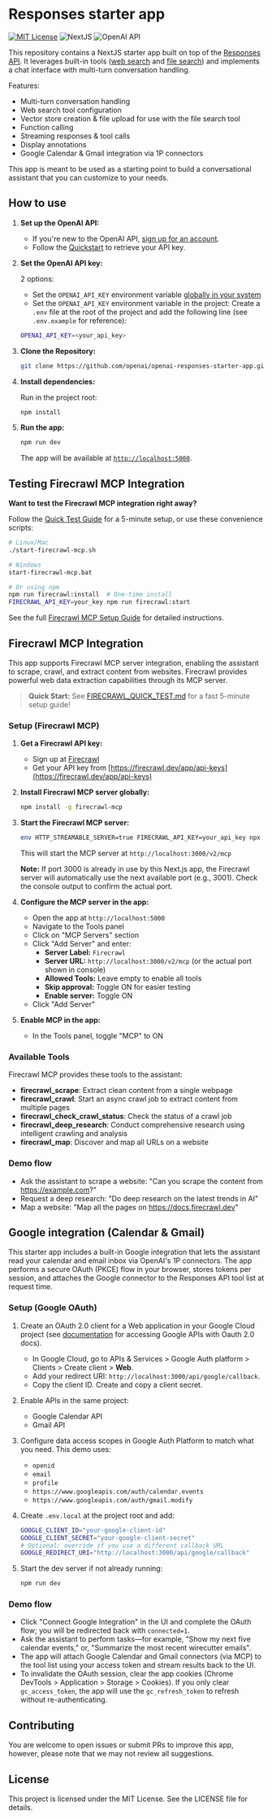 # Responses starter app

[![MIT License](https://img.shields.io/badge/License-MIT-green.svg)](LICENSE)
![NextJS](https://img.shields.io/badge/Built_with-NextJS-blue)
![OpenAI API](https://img.shields.io/badge/Powered_by-OpenAI_API-orange)

This repository contains a NextJS starter app built on top of the [Responses API](https://platform.openai.com/docs/api-reference/responses).
It leverages built-in tools ([web search](https://platform.openai.com/docs/guides/tools-web-search?api-mode=responses) and [file search](https://platform.openai.com/docs/guides/tools-file-search)) and implements a chat interface with multi-turn conversation handling.

Features:

- Multi-turn conversation handling
- Web search tool configuration
- Vector store creation & file upload for use with the file search tool
- Function calling
- Streaming responses & tool calls
- Display annotations
- Google Calendar & Gmail integration via 1P connectors

This app is meant to be used as a starting point to build a conversational assistant that you can customize to your needs.

## How to use

1. **Set up the OpenAI API:**

   - If you're new to the OpenAI API, [sign up for an account](https://platform.openai.com/signup).
   - Follow the [Quickstart](https://platform.openai.com/docs/quickstart) to retrieve your API key.

2. **Set the OpenAI API key:**

   2 options:

   - Set the `OPENAI_API_KEY` environment variable [globally in your system](https://platform.openai.com/docs/libraries#create-and-export-an-api-key)
   - Set the `OPENAI_API_KEY` environment variable in the project: Create a `.env` file at the root of the project and add the following line (see `.env.example` for reference):

   ```bash
   OPENAI_API_KEY=<your_api_key>
   ```

3. **Clone the Repository:**

   ```bash
   git clone https://github.com/openai/openai-responses-starter-app.git
   ```

4. **Install dependencies:**

   Run in the project root:

   ```bash
   npm install
   ```

5. **Run the app:**

   ```bash
   npm run dev
   ```

   The app will be available at [`http://localhost:5000`](http://localhost:5000).

## Testing Firecrawl MCP Integration

**Want to test the Firecrawl MCP integration right away?** 

Follow the [Quick Test Guide](FIRECRAWL_QUICK_TEST.md) for a 5-minute setup, or use these convenience scripts:

```bash
# Linux/Mac
./start-firecrawl-mcp.sh

# Windows  
start-firecrawl-mcp.bat

# Or using npm
npm run firecrawl:install  # One-time install
FIRECRAWL_API_KEY=your_key npm run firecrawl:start
```

See the full [Firecrawl MCP Setup Guide](FIRECRAWL_MCP_SETUP.md) for detailed instructions.

## Firecrawl MCP Integration

This app supports Firecrawl MCP server integration, enabling the assistant to scrape, crawl, and extract content from websites. Firecrawl provides powerful web data extraction capabilities through its MCP server.

> **Quick Start:** See [FIRECRAWL_QUICK_TEST.md](FIRECRAWL_QUICK_TEST.md) for a fast 5-minute setup guide!

### Setup (Firecrawl MCP)

1. **Get a Firecrawl API key:**
   - Sign up at [Firecrawl](https://firecrawl.dev)
   - Get your API key from [https://firecrawl.dev/app/api-keys](https://firecrawl.dev/app/api-keys)

2. **Install Firecrawl MCP server globally:**
   ```bash
   npm install -g firecrawl-mcp
   ```

3. **Start the Firecrawl MCP server:**
   ```bash
   env HTTP_STREAMABLE_SERVER=true FIRECRAWL_API_KEY=your_api_key npx -y firecrawl-mcp
   ```
   
   This will start the MCP server at `http://localhost:3000/v2/mcp`
   
   **Note:** If port 3000 is already in use by this Next.js app, the Firecrawl server will automatically use the next available port (e.g., 3001). Check the console output to confirm the actual port.

4. **Configure the MCP server in the app:**
   - Open the app at `http://localhost:5000`
   - Navigate to the Tools panel
   - Click on "MCP Servers" section
   - Click "Add Server" and enter:
     - **Server Label:** `Firecrawl`
     - **Server URL:** `http://localhost:3000/v2/mcp` (or the actual port shown in console)
     - **Allowed Tools:** Leave empty to enable all tools
     - **Skip approval:** Toggle ON for easier testing
     - **Enable server:** Toggle ON
   - Click "Add Server"

5. **Enable MCP in the app:**
   - In the Tools panel, toggle "MCP" to ON

### Available Tools

Firecrawl MCP provides these tools to the assistant:
- **firecrawl_scrape**: Extract clean content from a single webpage
- **firecrawl_crawl**: Start an async crawl job to extract content from multiple pages
- **firecrawl_check_crawl_status**: Check the status of a crawl job
- **firecrawl_deep_research**: Conduct comprehensive research using intelligent crawling and analysis
- **firecrawl_map**: Discover and map all URLs on a website

### Demo flow

- Ask the assistant to scrape a website: "Can you scrape the content from https://example.com?"
- Request a deep research: "Do deep research on the latest trends in AI"
- Map a website: "Map all the pages on https://docs.firecrawl.dev"

## Google integration (Calendar & Gmail)

This starter app includes a built-in Google integration that lets the assistant read your calendar and email inbox via OpenAI's 1P connectors. The app performs a secure OAuth (PKCE) flow in your browser, stores tokens per session, and attaches the Google connector to the Responses API tool list at request time.

### Setup (Google OAuth)

1. Create an OAuth 2.0 client for a Web application in your Google Cloud project (see [documentation](https://developers.google.com/identity/protocols/oauth2) for accessing Google APIs with Oauth 2.0 docs).
   - In Google Cloud, go to APIs & Services > Google Auth platform > Clients > Create client > **Web**.
   - Add your redirect URI: `http://localhost:3000/api/google/callback`.
   - Copy the client ID. Create and copy a client secret.
2. Enable APIs in the same project:
   - Google Calendar API
   - Gmail API
3. Configure data access scopes in Google Auth Platform to match what you need. This demo uses:
   - `openid`
   - `email`
   - `profile`
   - `https://www.googleapis.com/auth/calendar.events`
   - `https://www.googleapis.com/auth/gmail.modify`
4. Create `.env.local` at the project root and add:

   ```bash
   GOOGLE_CLIENT_ID="your-google-client-id"
   GOOGLE_CLIENT_SECRET="your-google-client-secret"
   # Optional: override if you use a different callback URL
   GOOGLE_REDIRECT_URI="http://localhost:3000/api/google/callback"
   ```

5. Start the dev server if not already running:

   ```bash
   npm run dev
   ```

### Demo flow

- Click "Connect Google Integration" in the UI and complete the OAuth flow; you will be redirected back with `connected=1`.
- Ask the assistant to perform tasks—for example, "Show my next five calendar events," or, "Summarize the most recent wirecutter emails".
- The app will attach Google Calendar and Gmail connectors (via MCP) to the tool list using your access token and stream results back to the UI.
- To invalidate the OAuth session, clear the app cookies (Chrome DevTools > Application > Storage > Cookies). If you only clear `gc_access_token`, the app will use the `gc_refresh_token` to refresh without re-authenticating.

## Contributing

You are welcome to open issues or submit PRs to improve this app, however, please note that we may not review all suggestions.

## License

This project is licensed under the MIT License. See the LICENSE file for details.

